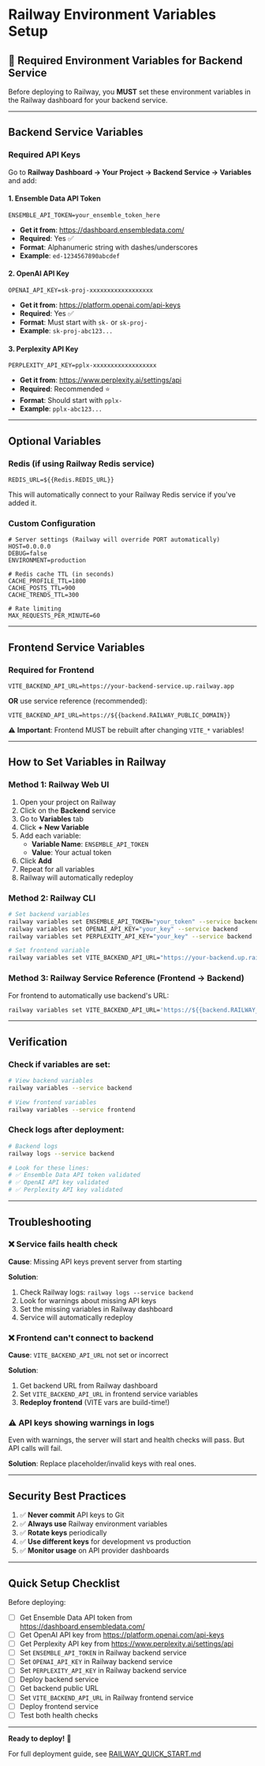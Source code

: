# Railway Environment Variables Setup

## 🔑 Required Environment Variables for Backend Service

Before deploying to Railway, you **MUST** set these environment variables in the Railway dashboard for your backend service.

---

## Backend Service Variables

### Required API Keys

Go to **Railway Dashboard → Your Project → Backend Service → Variables** and add:

#### 1. Ensemble Data API Token

```env
ENSEMBLE_API_TOKEN=your_ensemble_token_here
```

- **Get it from**: https://dashboard.ensembledata.com/
- **Required**: Yes ✅
- **Format**: Alphanumeric string with dashes/underscores
- **Example**: `ed-1234567890abcdef`

#### 2. OpenAI API Key

```env
OPENAI_API_KEY=sk-proj-xxxxxxxxxxxxxxxxxx
```

- **Get it from**: https://platform.openai.com/api-keys
- **Required**: Yes ✅
- **Format**: Must start with `sk-` or `sk-proj-`
- **Example**: `sk-proj-abc123...`

#### 3. Perplexity API Key

```env
PERPLEXITY_API_KEY=pplx-xxxxxxxxxxxxxxxxxx
```

- **Get it from**: https://www.perplexity.ai/settings/api
- **Required**: Recommended ⭐
- **Format**: Should start with `pplx-`
- **Example**: `pplx-abc123...`

---

## Optional Variables

### Redis (if using Railway Redis service)

```env
REDIS_URL=${{Redis.REDIS_URL}}
```

This will automatically connect to your Railway Redis service if you've added it.

### Custom Configuration

```env
# Server settings (Railway will override PORT automatically)
HOST=0.0.0.0
DEBUG=false
ENVIRONMENT=production

# Redis cache TTL (in seconds)
CACHE_PROFILE_TTL=1800
CACHE_POSTS_TTL=900
CACHE_TRENDS_TTL=300

# Rate limiting
MAX_REQUESTS_PER_MINUTE=60
```

---

## Frontend Service Variables

### Required for Frontend

```env
VITE_BACKEND_API_URL=https://your-backend-service.up.railway.app
```

**OR** use service reference (recommended):

```env
VITE_BACKEND_API_URL=https://${{backend.RAILWAY_PUBLIC_DOMAIN}}
```

⚠️ **Important**: Frontend MUST be rebuilt after changing `VITE_*` variables!

---

## How to Set Variables in Railway

### Method 1: Railway Web UI

1. Open your project on Railway
2. Click on the **Backend** service
3. Go to **Variables** tab
4. Click **+ New Variable**
5. Add each variable:
   - **Variable Name**: `ENSEMBLE_API_TOKEN`
   - **Value**: Your actual token
6. Click **Add**
7. Repeat for all variables
8. Railway will automatically redeploy

### Method 2: Railway CLI

```bash
# Set backend variables
railway variables set ENSEMBLE_API_TOKEN="your_token" --service backend
railway variables set OPENAI_API_KEY="your_key" --service backend
railway variables set PERPLEXITY_API_KEY="your_key" --service backend

# Set frontend variable
railway variables set VITE_BACKEND_API_URL="https://your-backend.up.railway.app" --service frontend
```

### Method 3: Railway Service Reference (Frontend → Backend)

For frontend to automatically use backend's URL:

```bash
railway variables set VITE_BACKEND_API_URL='https://${{backend.RAILWAY_PUBLIC_DOMAIN}}' --service frontend
```

---

## Verification

### Check if variables are set:

```bash
# View backend variables
railway variables --service backend

# View frontend variables
railway variables --service frontend
```

### Check logs after deployment:

```bash
# Backend logs
railway logs --service backend

# Look for these lines:
# ✅ Ensemble Data API token validated
# ✅ OpenAI API key validated
# ✅ Perplexity API key validated
```

---

## Troubleshooting

### ❌ Service fails health check

**Cause**: Missing API keys prevent server from starting

**Solution**:

1. Check Railway logs: `railway logs --service backend`
2. Look for warnings about missing API keys
3. Set the missing variables in Railway dashboard
4. Service will automatically redeploy

### ❌ Frontend can't connect to backend

**Cause**: `VITE_BACKEND_API_URL` not set or incorrect

**Solution**:

1. Get backend URL from Railway dashboard
2. Set `VITE_BACKEND_API_URL` in frontend service variables
3. **Redeploy frontend** (VITE vars are build-time!)

### ⚠️ API keys showing warnings in logs

Even with warnings, the server will start and health checks will pass. But API calls will fail.

**Solution**: Replace placeholder/invalid keys with real ones.

---

## Security Best Practices

1. ✅ **Never commit** API keys to Git
2. ✅ **Always use** Railway environment variables
3. ✅ **Rotate keys** periodically
4. ✅ **Use different keys** for development vs production
5. ✅ **Monitor usage** on API provider dashboards

---

## Quick Setup Checklist

Before deploying:

- [ ] Get Ensemble Data API token from https://dashboard.ensembledata.com/
- [ ] Get OpenAI API key from https://platform.openai.com/api-keys
- [ ] Get Perplexity API key from https://www.perplexity.ai/settings/api
- [ ] Set `ENSEMBLE_API_TOKEN` in Railway backend service
- [ ] Set `OPENAI_API_KEY` in Railway backend service
- [ ] Set `PERPLEXITY_API_KEY` in Railway backend service
- [ ] Deploy backend service
- [ ] Get backend public URL
- [ ] Set `VITE_BACKEND_API_URL` in Railway frontend service
- [ ] Deploy frontend service
- [ ] Test both health checks

---

**Ready to deploy!** 🚀

For full deployment guide, see [RAILWAY_QUICK_START.md](./RAILWAY_QUICK_START.md)

